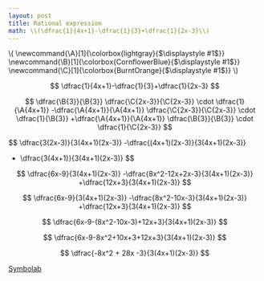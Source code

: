 ```yaml
---
layout: post
title: Rational expression
math: \\(\dfrac{1}{4x+1}-\dfrac{1}{3}+\dfrac{1}{2x-3}\\)
---
```


\\(
\newcommand{\A}[1]{\colorbox{lightgray}{$\displaystyle #1$}}
\newcommand{\B}[1]{\colorbox{CornflowerBlue}{$\displaystyle #1$}}
\newcommand{\C}[1]{\colorbox{BurntOrange}{$\displaystyle #1$}}
\\)

$$
\dfrac{1}{4x+1}-\dfrac{1}{3}+\dfrac{1}{2x-3}
$$

$$
\dfrac{\B{3}}{\B{3}} \dfrac{\C{2x-3}}{\C{2x-3}} \cdot \dfrac{1}{\A{4x+1}}
-\dfrac{\A{4x+1}}{\A{4x+1}} \dfrac{\C{2x-3}}{\C{2x-3}} \cdot \dfrac{1}{\B{3}}
+\dfrac{\A{4x+1}}{\A{4x+1}} \dfrac{\B{3}}{\B{3}} \cdot \dfrac{1}{\C{2x-3}}
$$

$$
\dfrac{3(2x-3)}{3(4x+1)(2x-3)}
-\dfrac{(4x+1)(2x-3)}{3(4x+1)(2x-3)}
+ \dfrac{3(4x+1)}{3(4x+1)(2x-3)}
$$

$$
\dfrac{6x-9}{3(4x+1)(2x-3)}
-\dfrac{8x^2-12x+2x-3}{3(4x+1)(2x-3)}
+\dfrac{12x+3}{3(4x+1)(2x-3)}
$$

$$
\dfrac{6x-9}{3(4x+1)(2x-3)}
-\dfrac{8x^2-10x-3}{3(4x+1)(2x-3)}
+\dfrac{12x+3}{3(4x+1)(2x-3)}
$$

$$
\dfrac{6x-9-(8x^2-10x-3)+12x+3}{3(4x+1)(2x-3)}
$$

$$
\dfrac{6x-9-8x^2+10x+3+12x+3}{3(4x+1)(2x-3)}
$$

$$
\dfrac{-8x^2 + 28x -3}{3(4x+1)(2x-3)}
$$



[Symbolab](/assets/symbolab/rationalB.pdf)